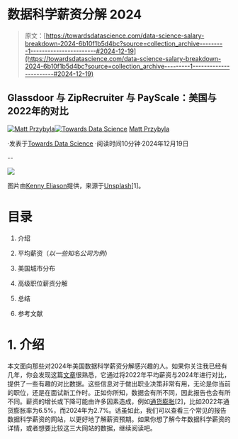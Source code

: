 # 数据科学薪资分解 2024

> 原文：[https://towardsdatascience.com/data-science-salary-breakdown-2024-6b10f1b5d4bc?source=collection_archive---------1-----------------------#2024-12-19](https://towardsdatascience.com/data-science-salary-breakdown-2024-6b10f1b5d4bc?source=collection_archive---------1-----------------------#2024-12-19)

## Glassdoor 与 ZipRecruiter 与 PayScale：美国与2022年的对比

[](https://datascience2.medium.com/?source=post_page---byline--6b10f1b5d4bc--------------------------------)[![Matt Przybyla](../Images/3b9e714e012e8846b866e4e4b5d689d7.png)](https://datascience2.medium.com/?source=post_page---byline--6b10f1b5d4bc--------------------------------)[](https://towardsdatascience.com/?source=post_page---byline--6b10f1b5d4bc--------------------------------)[![Towards Data Science](../Images/a6ff2676ffcc0c7aad8aaf1d79379785.png)](https://towardsdatascience.com/?source=post_page---byline--6b10f1b5d4bc--------------------------------) [Matt Przybyla](https://datascience2.medium.com/?source=post_page---byline--6b10f1b5d4bc--------------------------------)

·发表于[Towards Data Science](https://towardsdatascience.com/?source=post_page---byline--6b10f1b5d4bc--------------------------------) ·阅读时间10分钟·2024年12月19日

--

![](../Images/e1e64a570328703d08c93e88839c1288.png)

图片由[Kenny Eliason](https://unsplash.com/@neonbrand?utm_content=creditCopyText&utm_medium=referral&utm_source=unsplash)提供，来源于[Unsplash](https://unsplash.com/photos/1-us-dollar-banknote-8fDhgAN5zG0?utm_content=creditCopyText&utm_medium=referral&utm_source=unsplash)[1]。

# 目录

1.  介绍

1.  平均薪资（*以一些知名公司为例*）

1.  美国城市分布

1.  高级职位薪资分解

1.  总结

1.  参考文献

# 1\. 介绍

本文面向那些对2024年美国数据科学薪资分解感兴趣的人。如果你关注我已经有几年，你会发现这篇[文章](https://medium.com/geekculture/data-science-salary-breakdown-2022-65e483b8f1d9)很熟悉，它通过将2022年平均薪资与2024年进行对比，提供了一些有趣的对比数据。这些信息对于做出职业决策非常有用，无论是你当前的职位，还是在面试新工作时。正如你所知，数据会有所不同，因此报告也会有所不同。薪资的增长或下降可能由许多因素造成，例如[通货膨胀](https://www.usinflationcalculator.com/inflation/current-inflation-rates/)[2]，比如2022年通货膨胀率为6.5%，而2024年为2.7%。话虽如此，我们可以查看三个常见的报告数据科学薪资的网站，以更好地了解薪资预期。如果你想了解今年数据科学薪资的详情，或者想要比较这三大网站的数据，继续阅读吧。
